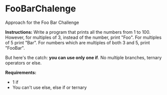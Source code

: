 # FooBarChalenge
Approach for the Foo Bar Challenge

**Instructions:**
Write a program that prints all the numbers from 1 to 100. However, for multiples of 3, instead of the number, print "Foo". For multiples of 5 print "Bar". For numbers which are multiples of both 3 and 5, print "FooBar".

But here's the catch: **you can use only one if**. No multiple branches, ternary operators or else.

**Requirements:**
- 1 if
- You can't use else, else if or ternary
